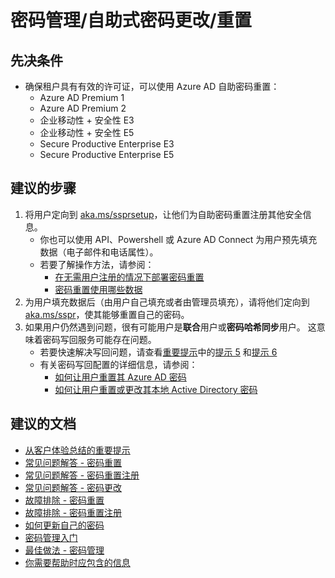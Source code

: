 <properties
    pageTitle="Password Management/Self-service password change/reset"
    description="密码管理/自助式密码更改/重置"
    service="microsoft.aad"
    resource="activedirectory"
    authors="zhchia"
    displayOrder=""
    selfHelpType="generic"
    supportTopicIds="32045826"
    resourceTags=""
    productPesIds="14785"
    cloudEnvironments="public"
/>


# <a name="password-managementself-service-password-changereset"></a>密码管理/自助式密码更改/重置
## <a name="pre-requisites"></a>先决条件
* 确保租户具有有效的许可证，可以使用 Azure AD 自助密码重置：
    * Azure AD Premium 1
    * Azure AD Premium 2
    * 企业移动性 + 安全性 E3
    * 企业移动性 + 安全性 E5
    * Secure Productive Enterprise E3
    * Secure Productive Enterprise E5

## <a name="recommended-steps"></a>**建议的步骤**
1. 将用户定向到 [aka.ms/ssprsetup](https://login.microsoftonline.com/common/oauth2/authorize?client_id=0000000c-0000-0000-c000-000000000000&redirect_uri=https%3A%2F%2Faccount.activedirectory.windowsazure.com%2F&response_mode=form_post&response_type=code%20id_token&scope=openid%20profile&state=OpenIdConnect.AuthenticationProperties%3D02LGeV2aaOpBfeyrPlPTVE9v9W3rf0E_VtBiNcjuL12zhaz8BdJ613HFOdYPXhNva7OX8tUieWVS1ldrysmNHg-XCO7bW8Pe82sA4RnjWozG43QBmckgtxvqZvUaty0ZNhBtzMtrjG5qW1v06t4jCAd03c-h0opfkRABw4Y2cvKoYnQy0tfpyRsC1KI3DngNKzhbtPXIYKjxHw02Ld-9RgJVjNxRrMppzhE6EJsjbfD0PpnwbwLp-tMnT5M3hS60SJwZQjvjfocM-x2EcXJhPhG1lfbSGIoZi3yHh12qyVI&nonce=1491428196.4kvRPWtSmTOR_qzakP8WpQ&nux=1)，让他们为自助密码重置注册其他安全信息。
    * 你也可以使用 API、Powershell 或 Azure AD Connect 为用户预先填充数据（电子邮件和电话属性）。
    * 若要了解操作方法，请参阅：
        * [在无需用户注册的情况下部署密码重置](https://docs.microsoft.com/azure/active-directory/active-directory-passwords-learn-more#deploying-password-reset-without-requiring-end-user-registration)
        * [密码重置使用哪些数据](https://docs.microsoft.com/azure/active-directory/active-directory-passwords-learn-more#what-data-is-used-by-password-reset)
2. 为用户填充数据后（由用户自己填充或者由管理员填充），请将他们定向到 [aka.ms/sspr](https://passwordreset.microsoftonline.com/)，使其能够重置自己的密码。
3. 如果用户仍然遇到问题，很有可能用户是**联合**用户或**密码哈希同步**用户。 这意味着密码写回服务可能存在问题。
    * 若要快速解决写回问题，请查看[重要提示](https://docs.microsoft.com/azure/active-directory/active-directory-passwords-getting-started#top-tips-from-our-customers-to-read-before-you-begin)中的[提示 5](https://docs.microsoft.com/azure/active-directory/active-directory-passwords-getting-started#tip-5-writeback---look-at-the-application-event-log-on-your-aad-connect-machine-to-troubleshoot-password-writeback) 和[提示 6](https://docs.microsoft.com/azure/active-directory/active-directory-passwords-getting-started#tip-6-writeback---ensure-you-enable-the-correct-permissions-firewall-rules-and-connection-settings-for-password-writeback)
    * 有关密码写回配置的详细信息，请参阅：
        * [如何让用户重置其 Azure AD 密码](https://docs.microsoft.com/azure/active-directory/active-directory-passwords-getting-started#enable-users-to-reset-their-azure-ad-passwords)
        * [如何让用户重置或更改其本地 Active Directory 密码](https://docs.microsoft.com/azure/active-directory/active-directory-passwords-getting-started#enable-users-to-reset-or-change-their-ad-passwords)


## <a name="recommended-documents"></a>**建议的文档**
* [从客户体验总结的重要提示](https://docs.microsoft.com/azure/active-directory/active-directory-passwords-getting-started#top-tips-from-our-customers-to-read-before-you-begin)
* [常见问题解答 - 密码重置](https://docs.microsoft.com/azure/active-directory/active-directory-passwords-faq#password-reset)
* [常见问题解答 - 密码重置注册](https://docs.microsoft.com/azure/active-directory/active-directory-passwords-faq#password-reset-registration)
* [常见问题解答 - 密码更改](https://docs.microsoft.com/azure/active-directory/active-directory-passwords-faq#password-change)
* [故障排除 - 密码重置](https://docs.microsoft.com/azure/active-directory/active-directory-passwords-troubleshoot#troubleshoot-the-password-reset-portal)
* [故障排除 - 密码重置注册](https://docs.microsoft.com/azure/active-directory/active-directory-passwords-troubleshoot#troubleshoot-the-password-reset-registration-portal)
* [如何更新自己的密码](https://docs.microsoft.com/azure/active-directory/active-directory-passwords-update-your-own-password)
* [密码管理入门](https://docs.microsoft.com/azure/active-directory/active-directory-passwords-getting-started)
* [最佳做法 - 密码管理](https://docs.microsoft.com/azure/active-directory/active-directory-passwords-best-practices)
* [你需要帮助时应包含的信息](https://docs.microsoft.com/azure/active-directory/active-directory-passwords-troubleshoot#information-to-include-when-you-need-help)

